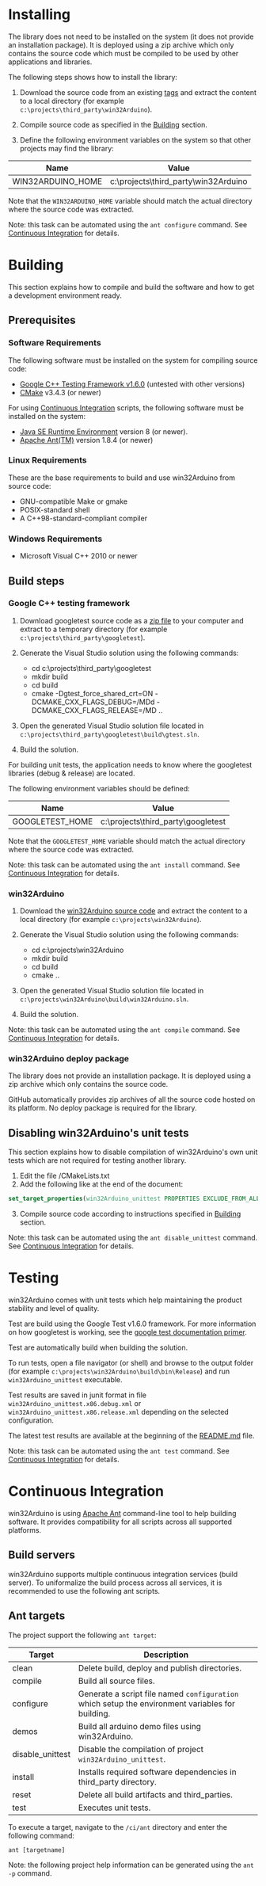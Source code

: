 # Installing #

The library does not need to be installed on the system (it does not provide an installation package). It is deployed using a zip archive which only contains the source code which must be compiled to be used by other applications and libraries.

The following steps shows how to install the library:

1) Download the source code from an existing [tags](http://github.com/end2endzone/win32Arduino/tags) and extract the content to a local directory (for example `c:\projects\third_party\win32Arduino`).

2) Compile source code as specified in the [Building](#building) section.

3) Define the following environment variables on the system so that other projects may find the library:

| Name                     | Value                                        |
|--------------------------|----------------------------------------------|
|  WIN32ARDUINO_HOME       | c:\projects\third_party\win32Arduino         |

Note that the `WIN32ARDUINO_HOME` variable should match the actual directory where the source code was extracted.

Note: this task can be automated using the `ant configure` command. See [Continuous Integration](#continuous-integration) for details.




# Building #

This section explains how to compile and build the software and how to get a development environment ready.




## Prerequisites ##


### Software Requirements ###
The following software must be installed on the system for compiling source code:

* [Google C++ Testing Framework v1.6.0](https://github.com/google/googletest/tree/release-1.6.0) (untested with other versions)
* [CMake](http://www.cmake.org/) v3.4.3 (or newer)


For using [Continuous Integration](#continuous-integration) scripts, the following software must be installed on the system:

* [Java SE Runtime Environment](http://www.oracle.com/technetwork/java/javase/downloads/index.html) version 8 (or newer).
* [Apache Ant(TM)](https://ant.apache.org/bindownload.cgi) version 1.8.4 (or newer)



### Linux Requirements ###

These are the base requirements to build and use win32Arduino from source code:

  * GNU-compatible Make or gmake
  * POSIX-standard shell
  * A C++98-standard-compliant compiler



### Windows Requirements ###

* Microsoft Visual C++ 2010 or newer




## Build steps ##

### Google C++ testing framework ###

1) Download googletest source code as a [zip file](https://github.com/google/googletest/archive/release-1.6.0.zip) to your computer and extract to a temporary directory (for example `c:\projects\third_party\googletest`).

2) Generate the Visual Studio solution using the following commands:
   * cd c:\projects\third_party\googletest
   * mkdir build
   * cd build
   * cmake -Dgtest_force_shared_crt=ON -DCMAKE_CXX_FLAGS_DEBUG=/MDd -DCMAKE_CXX_FLAGS_RELEASE=/MD ..

3) Open the generated Visual Studio solution file located in `c:\projects\third_party\googletest\build\gtest.sln`.

4) Build the solution.

For building unit tests, the application needs to know where the googletest libraries (debug & release) are located.

The following environment variables should be defined:

| Name                     | Value                                        |
|--------------------------|----------------------------------------------|
|  GOOGLETEST_HOME         | c:\projects\third_party\googletest           |

Note that the `GOOGLETEST_HOME` variable should match the actual directory where the source code was extracted.

Note: this task can be automated using the `ant install` command. See [Continuous Integration](#continuous-integration) for details.




### win32Arduino ###

1) Download the [win32Arduino source code](https://github.com/end2endzone/win32Arduino/tags) and extract the content to a local directory (for example `c:\projects\win32Arduino`).

2) Generate the Visual Studio solution using the following commands:
   * cd c:\projects\win32Arduino
   * mkdir build
   * cd build
   * cmake ..

3) Open the generated Visual Studio solution file located in `c:\projects\win32Arduino\build\win32Arduino.sln`.

4) Build the solution.

Note: this task can be automated using the `ant compile` command. See [Continuous Integration](#continuous-integration) for details.




### win32Arduino deploy package ###

The library does not provide an installation package. It is deployed using a zip archive which only contains the source code.

GitHub automatically provides zip archives of all the source code hosted on its platform. No deploy package is required for the library.




## Disabling win32Arduino's unit tests ##

This section explains how to disable compilation of win32Arduino's own unit tests which are not required for testing another library.

1) Edit the file /CMakeLists.txt
2) Add the following like at the end of the document: 

```CMake
set_target_properties(win32Arduino_unittest PROPERTIES EXCLUDE_FROM_ALL 1 EXCLUDE_FROM_DEFAULT_BUILD 1)
```

3) Compile source code according to instructions specified in [Building](#building) section.

Note: this task can be automated using the `ant disable_unittest` command. See [Continuous Integration](#continuous-integration) for details.




# Testing #
win32Arduino comes with unit tests which help maintaining the product stability and level of quality.

Test are build using the Google Test v1.6.0 framework. For more information on how googletest is working, see the [google test documentation primer](https://github.com/google/googletest/blob/release-1.8.0/googletest/docs/V1_6_Primer.md).  

Test are automatically build when building the solution.

To run tests, open a file navigator (or shell) and browse to the output folder (for example `c:\projects\win32Arduino\build\bin\Release`) and run `win32Arduino_unittest` executable.

Test results are saved in junit format in file `win32Arduino_unittest.x86.debug.xml` or `win32Arduino_unittest.x86.release.xml` depending on the selected configuration.

The latest test results are available at the beginning of the [README.md](README.md) file.

Note: this task can be automated using the `ant test` command. See [Continuous Integration](#continuous-integration) for details.




# Continuous Integration #

win32Arduino is using [Apache Ant](https://ant.apache.org/index.html) command-line tool to help building software. It provides compatibility for all scripts across all supported platforms.




## Build servers ##

win32Arduino supports multiple continuous integration services (build server). To uniformalize the build process across all services, it is recommended to use the following ant scripts.




## Ant targets ##

The project support the following `ant target`:

| Target           | Description                                                                                      |
|------------------|--------------------------------------------------------------------------------------------------|
| clean            | Delete build, deploy and publish directories.                                                    |
| compile          | Build all source files.                                                                          |
| configure        | Generate a script file named `configuration` which setup the environment variables for building. |
| demos            | Build all arduino demo files using win32Arduino.                                                 |
| disable_unittest | Disable the compilation of project `win32Arduino_unittest`.                                      |
| install          | Installs required software dependencies in third_party directory.                                |
| reset            | Delete all build artifacts and third_parties.                                                    |
| test             | Executes unit tests.                                                                             |


To execute a target, navigate to the `/ci/ant` directory and enter the following command:
```
ant [targetname]
```

Note: the following project help information can be generated using the `ant -p` command.
